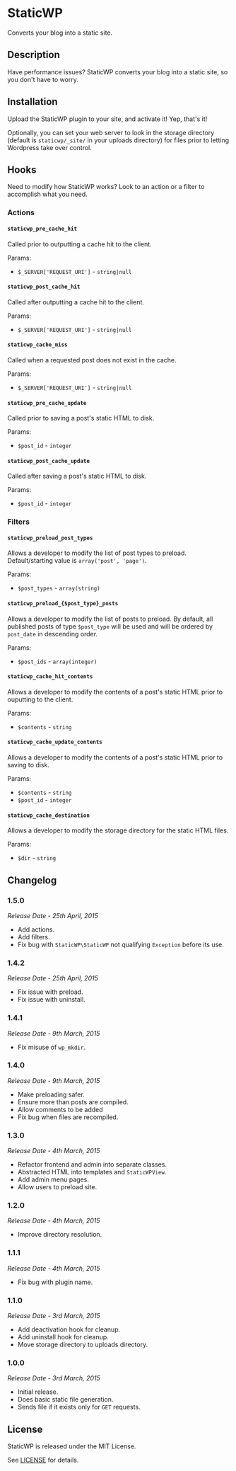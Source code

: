 # StaticWP

Converts your blog into a static site.

## Description

Have performance issues? StaticWP converts your blog into a static site, so you don't have to worry.

## Installation

Upload the StaticWP plugin to your site, and activate it! Yep, that's it!

Optionally, you can set your web server to look in the storage directory (default is `staticwp/_site/`
in your uploads directory) for files prior to letting Wordpress take over control.

## Hooks

Need to modify how StaticWP works? Look to an action or a filter to accomplish what you need.

### Actions

#### `staticwp_pre_cache_hit`

Called prior to outputting a cache hit to the client.

Params:

- `$_SERVER['REQUEST_URI']` - `string|null`

#### `staticwp_post_cache_hit`

Called after outputting a cache hit to the client.

Params:

- `$_SERVER['REQUEST_URI']` - `string|null`

#### `staticwp_cache_miss`

Called when a requested post does not exist in the cache.

Params:

- `$_SERVER['REQUEST_URI']` - `string|null`

#### `staticwp_pre_cache_update`

Called prior to saving a post's static HTML to disk.

Params:

- `$post_id` - `integer`

#### `staticwp_post_cache_update`

Called after saving a post's static HTML to disk.

Params:

- `$post_id` - `integer`

### Filters

#### `staticwp_preload_post_types`

Allows a developer to modify the list of post types to preload.
Default/starting value is `array('post', 'page')`.

Params:

- `$post_types` - `array(string)`

#### `staticwp_preload_{$post_type}_posts`

Allows a developer to modify the list of posts to preload. By
default, all published posts of type `$post_type` will be used
and will be ordered by `post_date` in descending order.

Params:

- `$post_ids` - `array(integer)`

#### `staticwp_cache_hit_contents`

Allows a developer to modify the contents of a post's static
HTML prior to ouputting to the client.

Params:

- `$contents` - `string`

#### `staticwp_cache_update_contents`

Allows a developer to modify the contents of a post's static
HTML prior to saving to disk.

Params:

- `$contents` - `string`
- `$post_id` - `integer`

#### `staticwp_cache_destination`

Allows a developer to modify the storage directory for the static
HTML files.

Params:

- `$dir` - `string`

## Changelog

### 1.5.0

*Release Date - 25th April, 2015*

- Add actions.
- Add filters.
- Fix bug with `StaticWP\StaticWP` not qualifying `Exception` before its use.

### 1.4.2

*Release Date - 25th April, 2015*

- Fix issue with preload.
- Fix issue with uninstall.

### 1.4.1

*Release Date - 9th March, 2015*

- Fix misuse of `wp_mkdir`.

### 1.4.0

*Release Date - 9th March, 2015*

- Make preloading safer.
- Ensure more than posts are compiled.
- Allow comments to be added
- Fix bug when files are recompiled.

### 1.3.0

*Release Date - 4th March, 2015*

- Refactor frontend and admin into separate classes.
- Abstracted HTML into templates and `StaticWPView`.
- Add admin menu pages.
- Allow users to preload site.

### 1.2.0

*Release Date - 4th March, 2015*

- Improve directory resolution.

### 1.1.1

*Release Date - 4th March, 2015*

- Fix bug with plugin name.

### 1.1.0

*Release Date - 3rd March, 2015*

- Add deactivation hook for cleanup.
- Add uninstall hook for cleanup.
- Move storage directory to uploads directory.

### 1.0.0

*Release Date - 3rd March, 2015*

- Initial release.
- Does basic static file generation.
- Sends file if it exists only for `GET` requests.

## License

StaticWP is released under the MIT License.

See [LICENSE](https://github.com/slogsdon/staticwp/blob/master/LICENSE) for details.
